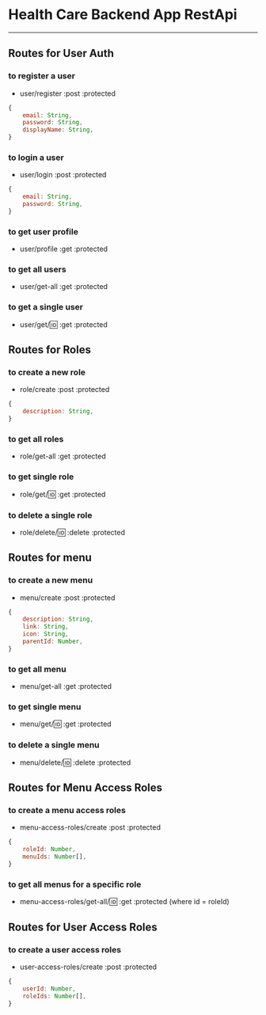 # Health Care Backend App RestApi

---

## Routes for User Auth

### to register a user

- user/register :post :protected

```js
{
    email: String,
    password: String,
    displayName: String,
}
```

### to login a user

- user/login :post :protected

```js
{
    email: String,
    password: String,
}
```

### to get user profile

- user/profile :get :protected

### to get all users

- user/get-all :get :protected

### to get a single user

- user/get/:id: :get :protected

## Routes for Roles

### to create a new role

- role/create :post :protected

```js
{
    description: String,
}
```

### to get all roles

- role/get-all :get :protected

### to get single role

- role/get/:id: :get :protected

### to delete a single role

- role/delete/:id: :delete :protected

## Routes for menu

### to create a new menu

- menu/create :post :protected

```js
{
    description: String,
    link: String,
    icon: String,
    parentId: Number,
}
```

### to get all menu

- menu/get-all :get :protected

### to get single menu

- menu/get/:id: :get :protected

### to delete a single menu

- menu/delete/:id: :delete :protected

## Routes for Menu Access Roles

### to create a menu access roles

- menu-access-roles/create :post :protected

```js
{
    roleId: Number,
    menuIds: Number[],
}
```

### to get all menus for a specific role

- menu-access-roles/get-all/:id: :get :protected (where id = roleId)

## Routes for User Access Roles

### to create a user access roles

- user-access-roles/create :post :protected

```js
{
    userId: Number,
    roleIds: Number[],
}
```

